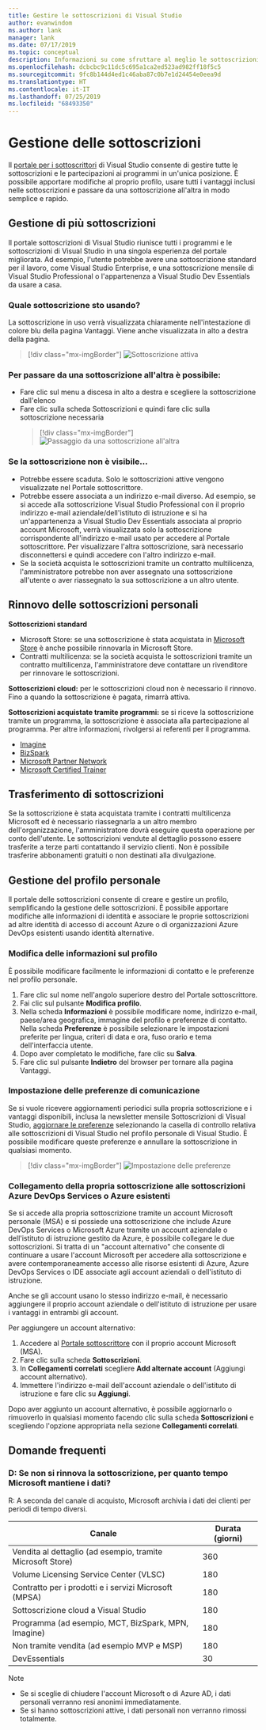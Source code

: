 ```yaml
---
title: Gestire le sottoscrizioni di Visual Studio
author: evanwindom
ms.author: lank
manager: lank
ms.date: 07/17/2019
ms.topic: conceptual
description: Informazioni su come sfruttare al meglio le sottoscrizioni di Visual Studio
ms.openlocfilehash: dcbcbc9c11dc5c695a1ca2ed523ad982ff18f5c5
ms.sourcegitcommit: 9fc8b144d4ed1c46aba87c0b7e1d24454e0eea9d
ms.translationtype: HT
ms.contentlocale: it-IT
ms.lasthandoff: 07/25/2019
ms.locfileid: "68493350"
---
```

# <a name="managing-subscriptions"></a>Gestione delle sottoscrizioni

Il [portale per i sottoscrittori](https://my.visualstudio.com) di Visual Studio consente di gestire tutte le sottoscrizioni e le partecipazioni ai programmi in un'unica posizione. È possibile apportare modifiche al proprio profilo, usare tutti i vantaggi inclusi nelle sottoscrizioni e passare da una sottoscrizione all'altra in modo semplice e rapido.

## <a name="managing-multiple-subscriptions"></a>Gestione di più sottoscrizioni

Il portale sottoscrizioni di Visual Studio riunisce tutti i programmi e le sottoscrizioni di Visual Studio in una singola esperienza del portale migliorata. Ad esempio, l'utente potrebbe avere una sottoscrizione standard per il lavoro, come Visual Studio Enterprise, e una sottoscrizione mensile di Visual Studio Professional o l'appartenenza a Visual Studio Dev Essentials da usare a casa.

### <a name="which-subscription-am-i-using"></a>Quale sottoscrizione sto usando?

La sottoscrizione in uso verrà visualizzata chiaramente nell'intestazione di colore blu della pagina Vantaggi. Viene anche visualizzata in alto a destra della pagina.
> [!div class="mx-imgBorder"]
> ![Sottoscrizione attiva](_img/manage-vs-subscriptions/current-subscription-cropped.png)

### <a name="to-switch-between-subscriptions-you-can"></a>Per passare da una sottoscrizione all'altra è possibile:

- Fare clic sul menu a discesa in alto a destra e scegliere la sottoscrizione dall'elenco
- Fare clic sulla scheda Sottoscrizioni e quindi fare clic sulla sottoscrizione necessaria
  > [!div class="mx-imgBorder"]
  > ![Passaggio da una sottoscrizione all'altra](_img/manage-vs-subscriptions/change-subscription-resized.png)

### <a name="if-your-subscription-is-not-visible"></a>Se la sottoscrizione non è visibile...

- Potrebbe essere scaduta. Solo le sottoscrizioni attive vengono visualizzate nel Portale sottoscrittore.
- Potrebbe essere associata a un indirizzo e-mail diverso. Ad esempio, se si accede alla sottoscrizione Visual Studio Professional con il proprio indirizzo e-mail aziendale/dell'istituto di istruzione e si ha un'appartenenza a Visual Studio Dev Essentials associata al proprio account Microsoft, verrà visualizzata solo la sottoscrizione corrispondente all'indirizzo e-mail usato per accedere al Portale sottoscrittore. Per visualizzare l'altra sottoscrizione, sarà necessario disconnettersi e quindi accedere con l'altro indirizzo e-mail.
- Se la società acquista le sottoscrizioni tramite un contratto multilicenza, l'amministratore potrebbe non aver assegnato una sottoscrizione all'utente o aver riassegnato la sua sottoscrizione a un altro utente.

## <a name="renewing-my-subscriptions"></a>Rinnovo delle sottoscrizioni personali

**Sottoscrizioni standard**
- Microsoft Store: se una sottoscrizione è stata acquistata in [Microsoft Store](http://www.microsoft.com/store) è anche possibile rinnovarla in Microsoft Store.
- Contratti multilicenza:  se la società acquista le sottoscrizioni tramite un contratto multilicenza, l'amministratore deve contattare un rivenditore per rinnovare le sottoscrizioni.

**Sottoscrizioni cloud:**  per le sottoscrizioni cloud non è necessario il rinnovo. Fino a quando la sottoscrizione è pagata, rimarrà attiva.

**Sottoscrizioni acquistate tramite programmi:**  se si riceve la sottoscrizione tramite un programma, la sottoscrizione è associata alla partecipazione al programma. Per altre informazioni, rivolgersi ai referenti per il programma.

- [Imagine](https://imagine.microsoft.com/about)
- [BizSpark](https://bizspark.microsoft.com/About/Offers)
- [Microsoft Partner Network](https://partner.microsoft.com)
- [Microsoft Certified Trainer](https://www.microsoft.com/learning/mct-certification.aspx)

## <a name="transferring-subscriptions"></a>Trasferimento di sottoscrizioni

Se la sottoscrizione è stata acquistata tramite i contratti multilicenza Microsoft ed è necessario riassegnarla a un altro membro dell'organizzazione, l'amministratore dovrà eseguire questa operazione per conto dell'utente.
Le sottoscrizioni vendute al dettaglio possono essere trasferite a terze parti contattando il servizio clienti. Non è possibile trasferire abbonamenti gratuiti o non destinati alla divulgazione.

## <a name="managing-my-profile"></a>Gestione del profilo personale

Il portale delle sottoscrizioni consente di creare e gestire un profilo, semplificando la gestione delle sottoscrizioni. È possibile apportare modifiche alle informazioni di identità e associare le proprie sottoscrizioni ad altre identità di accesso di account Azure o di organizzazioni Azure DevOps esistenti usando identità alternative.

### <a name="changing-profile-information"></a>Modifica delle informazioni sul profilo

È possibile modificare facilmente le informazioni di contatto e le preferenze nel profilo personale.

1. Fare clic sul nome nell'angolo superiore destro del Portale sottoscrittore.
2. Fai clic sul pulsante **Modifica profilo**.
3. Nella scheda **Informazioni** è possibile modificare nome, indirizzo e-mail, paese/area geografica, immagine del profilo e preferenze di contatto. Nella scheda **Preferenze** è possibile selezionare le impostazioni preferite per lingua, criteri di data e ora, fuso orario e tema dell'interfaccia utente.
4. Dopo aver completato le modifiche, fare clic su **Salva**.
5. Fare clic sul pulsante **Indietro** del browser per tornare alla pagina Vantaggi.

### <a name="setting-communications-preferences"></a>Impostazione delle preferenze di comunicazione
Se si vuole ricevere aggiornamenti periodici sulla propria sottoscrizione e i vantaggi disponibili, inclusa la newsletter mensile Sottoscrizioni di Visual Studio, [aggiornare le preferenze](https://app.vsaex.visualstudio.com/me?workflowID=devprogram&tab=edit) selezionando la casella di controllo relativa alle sottoscrizioni di Visual Studio nel profilo personale di Visual Studio. È possibile modificare queste preferenze e annullare la sottoscrizione in qualsiasi momento. 

   > [!div class="mx-imgBorder"]
   > ![Impostazione delle preferenze](_img/manage-vs-subscriptions/change-prefs.png)
   
### <a name="linking-my-subscription-to-existing-azure-devops-services-or-azure-subscriptions"></a>Collegamento della propria sottoscrizione alle sottoscrizioni Azure DevOps Services o Azure esistenti
Se si accede alla propria sottoscrizione tramite un account Microsoft personale (MSA) e si possiede una sottoscrizione che include Azure DevOps Services o Microsoft Azure tramite un account aziendale o dell'istituto di istruzione gestito da Azure, è possibile collegare le due sottoscrizioni. Si tratta di un "account alternativo" che consente di continuare a usare l'account Microsoft per accedere alla sottoscrizione e avere contemporaneamente accesso alle risorse esistenti di Azure, Azure DevOps Services o IDE associate agli account aziendali o dell'istituto di istruzione.

Anche se gli account usano lo stesso indirizzo e-mail, è necessario aggiungere il proprio account aziendale o dell'istituto di istruzione per usare i vantaggi in entrambi gli account.

Per aggiungere un account alternativo:

1. Accedere al [Portale sottoscrittore](https://my.visualstudio.com?wt.mc_id=o~msft~docs) con il proprio account Microsoft (MSA).
2. Fare clic sulla scheda **Sottoscrizioni**.
3. In **Collegamenti correlati** scegliere **Add alternate account** (Aggiungi account alternativo).
4. Immettere l'indirizzo e-mail dell'account aziendale o dell'istituto di istruzione e fare clic su **Aggiungi**.

Dopo aver aggiunto un account alternativo, è possibile aggiornarlo o rimuoverlo in qualsiasi momento facendo clic sulla scheda **Sottoscrizioni** e scegliendo l'opzione appropriata nella sezione **Collegamenti correlati**.

## <a name="frequently-asked-questions"></a>Domande frequenti

### <a name="q-if-i-do-not-renew-my-subscription-how-long-will-microsoft-keep-my-data"></a>D: Se non si rinnova la sottoscrizione, per quanto tempo Microsoft mantiene i dati?
R: A seconda del canale di acquisto, Microsoft archivia i dati dei clienti per periodi di tempo diversi.

| Canale                                                | Durata (giorni) |
|--------------------------------------------------------|-----------------|
|    Vendita al dettaglio (ad esempio, tramite Microsoft Store)               |    360          |
|    Volume Licensing Service Center (VLSC)              |    180          |
|    Contratto per i prodotti e i servizi Microsoft (MPSA)    |    180          |
|    Sottoscrizione cloud a Visual Studio                   |    180          |
|    Programma (ad esempio, MCT, BizSpark, MPN, Imagine)          |    180          |
|    Non tramite vendita (ad esempio MVP e MSP)                      |    180          |
|    DevEssentials                                       |    30           |

> [!NOTE]
> - Se si sceglie di chiudere l'account Microsoft o di Azure AD, i dati personali verranno resi anonimi immediatamente.
> - Se si hanno sottoscrizioni attive, i dati personali non verranno rimossi totalmente.
